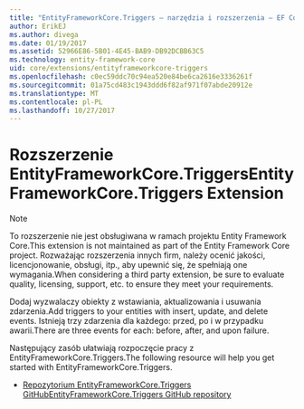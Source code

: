 ```yaml
---
title: "EntityFrameworkCore.Triggers — narzędzia i rozszerzenia — EF Core"
author: ErikEJ
ms.author: divega
ms.date: 01/19/2017
ms.assetid: 52966E86-5B01-4E45-BAB9-DB92DCBB63C5
ms.technology: entity-framework-core
uid: core/extensions/entityframeworkcore-triggers
ms.openlocfilehash: c0ec59ddc70c94ea520e84be6ca2616e3336261f
ms.sourcegitcommit: 01a75cd483c1943ddd6f82af971f07abde20912e
ms.translationtype: MT
ms.contentlocale: pl-PL
ms.lasthandoff: 10/27/2017
---
```

# <a name="entityframeworkcoretriggers-extension"></a><span data-ttu-id="a57e9-102">Rozszerzenie EntityFrameworkCore.Triggers</span><span class="sxs-lookup"><span data-stu-id="a57e9-102">EntityFrameworkCore.Triggers Extension</span></span>

> [!NOTE]  
> <span data-ttu-id="a57e9-103">To rozszerzenie nie jest obsługiwana w ramach projektu Entity Framework Core.</span><span class="sxs-lookup"><span data-stu-id="a57e9-103">This extension is not maintained as part of the Entity Framework Core project.</span></span> <span data-ttu-id="a57e9-104">Rozważając rozszerzenia innych firm, należy ocenić jakości, licencjonowanie, obsługi, itp., aby upewnić się, że spełniają one wymagania.</span><span class="sxs-lookup"><span data-stu-id="a57e9-104">When considering a third party extension, be sure to evaluate quality, licensing, support, etc. to ensure they meet your requirements.</span></span>

<span data-ttu-id="a57e9-105">Dodaj wyzwalaczy obiekty z wstawiania, aktualizowania i usuwania zdarzenia.</span><span class="sxs-lookup"><span data-stu-id="a57e9-105">Add triggers to your entities with insert, update, and delete events.</span></span> <span data-ttu-id="a57e9-106">Istnieją trzy zdarzenia dla każdego: przed, po i w przypadku awarii.</span><span class="sxs-lookup"><span data-stu-id="a57e9-106">There are three events for each: before, after, and upon failure.</span></span>

<span data-ttu-id="a57e9-107">Następujący zasób ułatwiają rozpoczęcie pracy z EntityFrameworkCore.Triggers.</span><span class="sxs-lookup"><span data-stu-id="a57e9-107">The following resource will help you get started with EntityFrameworkCore.Triggers.</span></span>
* [<span data-ttu-id="a57e9-108">Repozytorium EntityFrameworkCore.Triggers GitHub</span><span class="sxs-lookup"><span data-stu-id="a57e9-108">EntityFrameworkCore.Triggers GitHub repository</span></span>](https://github.com/NickStrupat/EntityFramework.Triggers/)
